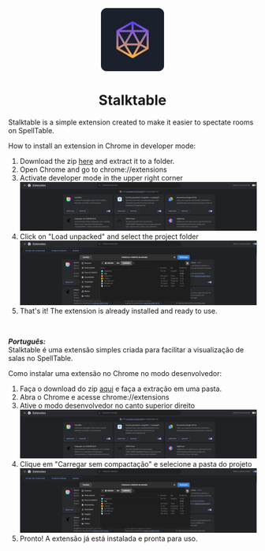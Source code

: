 <div align="center">
  <img src="./img/icon128.png" alt=""/>
  </br>
  <h1 align="center">Stalktable</h1>
</div>
Stalktable is a simple extension created to make it easier to spectate rooms on SpellTable.

How to install an extension in Chrome in developer mode:
1. Download the zip [here](https://github.com/EduardoAguiarS/STALKTABLE/releases) and extract it to a folder.
2. Open Chrome and go to chrome://extensions
3. Activate developer mode in the upper right corner![Alt text](image.png)
4. Click on "Load unpacked" and select the project folder![Alt text](image-1.png)
5. That's it! The extension is already installed and ready to use.
</br>

***Português:*** </br>
Stalktable é uma extensão simples criada para facilitar a visualização de salas no SpellTable.

Como instalar uma extensão no Chrome no modo desenvolvedor:
1. Faça o download do zip [aqui](https://github.com/EduardoAguiarS/STALKTABLE/releases) e faça a extração em uma pasta.
2. Abra o Chrome e acesse chrome://extensions
3. Ative o modo desenvolvedor no canto superior direito![Alt text](image.png)
4. Clique em "Carregar sem compactação" e selecione a pasta do projeto![Alt text](image-1.png)
5. Pronto! A extensão já está instalada e pronta para uso.
